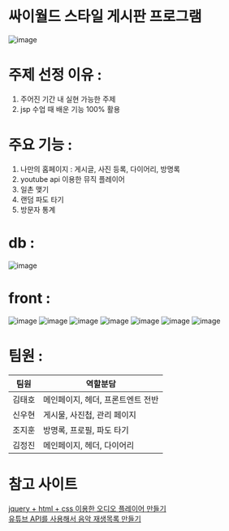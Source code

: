 # 싸이월드 스타일 게시판 프로그램 

![image](https://user-images.githubusercontent.com/30681841/146957822-e1283865-fa68-40f6-858b-d6a2a6610689.png)


# 주제 선정 이유 : 

1. 주어진 기간 내 실현 가능한 주제
2. jsp 수업 때 배운 기능 100% 활용

# 주요 기능 : 

1. 나만의 홈페이지 : 게시글, 사진 등록, 다이어리, 방명록 
2. youtube api 이용한 뮤직 플레이어
3. 일촌 맺기
4. 랜덤 파도 타기
5. 방문자 통계 


# db : 
![image](https://user-images.githubusercontent.com/30681841/146958292-b087090e-8cd4-46ab-9739-bba16a39980c.png)

# front : 
![image](https://user-images.githubusercontent.com/30681841/146956318-b92a322e-a44e-4814-88a2-274f0d8481e5.png)
![image](https://user-images.githubusercontent.com/30681841/146957186-946f5be4-f2d4-4c7d-a7d7-0c0b1609f66f.png)
![image](https://user-images.githubusercontent.com/30681841/146957216-4e5074d8-bf69-4f2a-a68f-290d2ca65d43.png)
![image](https://user-images.githubusercontent.com/30681841/146957265-f0f52806-8c33-4199-8cc7-cff9d22df0b8.png)
![image](https://user-images.githubusercontent.com/30681841/146957338-ad77fa70-1687-48ba-81d2-a8013bb3bd1c.png)
![image](https://user-images.githubusercontent.com/30681841/146957359-f49e9b20-3f2f-433c-8df2-cc5b6e2eba2e.png)
![image](https://user-images.githubusercontent.com/30681841/146957376-ee86e44c-6296-4c60-bd7d-b8e60d742955.png)

# 팀원 : 

팀원 | 역할분담 |
--- | --- |
김태호 | 메인페이지, 헤더, 프론트엔트 전반 |                  
신우현 | 게시물, 사진첩, 관리 페이지 |
조지훈 | 방명록, 프로필, 파도 타기 |
김정진 | 메인페이지, 헤더, 다이어리 |

# 참고 사이트 

[jquery + html + css 이용한 오디오 플레이어 만들기](https://taengsweb.tistory.com/32)   
[유튜브 API를 사용해서 음악 재생목록 만들기](https://jdh5202.tistory.com/450)   
